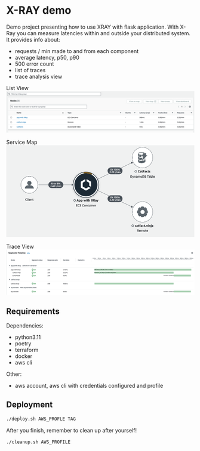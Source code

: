 # X-RAY demo

Demo project presenting how to use XRAY with flask application.
With X-Ray you can measure latencies within and outside your distributed system.
It provides info about:

- requests / min made to and from each component
- average latency, p50, p90
- 500 error count
- list of traces
- trace analysis view

List View
![list view](assets/list-view.png)

Service Map
![service map](assets/service-map.png)

Trace View
![trace view](assets/trace.png)

## Requirements

Dependencies:

- python3.11
- poetry
- terraform
- docker
- aws cli

Other:

- aws account, aws cli with credentials configured and profile

## Deployment

```sh
./deploy.sh AWS_PROFLE TAG
```

After you finish, remember to clean up after yourself!

```sh
./cleanup.sh AWS_PROFILE
```
